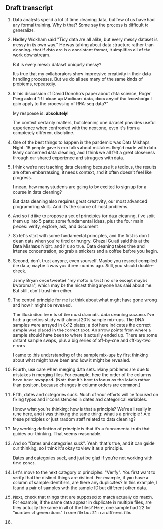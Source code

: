 ## Draft transcript

1. Data analysts spend a lot of time cleaning data, but few of us have
   had any formal training. Why is that? Some say the process is
   difficult to generalize.

2. Hadley Wickham said "Tidy data are all alike, but every messy
   dataset is messy in its own way." He was talking about data
   structure rather than cleaning...that if data are in a consistent
   format, it simplifies all of the work downstream.

   But is every messy dataset uniquely messy?

   It's true that my collaborators show impressive creativity in their
   data handling processes. But we do all see many of the same kinds
   of problems, repeatedly.

3. In his discussion of David Donoho's paper about data science, Roger
   Peng asked "If I clean up Medicare data, does any of the knowledge
   I gain apply to the processing of RNA-seq data?"

   My response is: **absolutely**!

   The context certainly matters, but cleaning one dataset provides
   useful experience when confronted with the next one, even it's from
   a completely different discipline.

4. One of the best things to happen in the pandemic was Data Mishaps
   Night. 16 people gave 5 min talks about mistakes they'd made with
   data. Many concerned data cleaning, and I think we all felt a great
   closeness through our shared experience and struggles with data.

5. I think we're not teaching data cleaning because it's tedious, the
   results are often embarrassing, it needs context, and it often doesn't
   feel like progress.

   I mean, how many students are going to be excited to sign up for a
   course in data cleaning?

   But data cleaning also requires great creativity, our most advanced
   programming skills. And it's the source of most problems.

6. And so I'd like to propose a set of principles for data cleaning.
   I've split them up into 5 parts: some fundamental ideas, plus
   the four main pieces: verify, explore, ask, and document.

7. So let's start with some fundamental principles, and the first is
   don't clean data when you're tired or hungry.
   Ghazal Gulati said this at the Data Mishaps Night, and it's so true.
   Data cleaning takes time and intense concentration, so grab a
   snickers and a coffee before you begin.

8. Second, don't trust anyone, even yourself. Maybe you respect
   compiled the data; maybe it was you three months ago. Still, you
   should double-check.

   Jenny Bryan once tweeted "my motto is trust no one except maybe
   kwbroman", which may be the nicest thing anyone has said about me.
   But still, don't trust him either.

9. The central principle for me is: think about what might have gone
   wrong and how it might be revealed.

   The illustration here is of the most dramatic data cleaning success
   I've had: a genetics study with almost 20% sample mix-ups. The DNA
   samples were arrayed in 8x12 plates; a dot here indicates the
   correct sample was placed in the correct spot. An arrow points from
   where a sample should have been to where it actually ended up.
   There are some distant sample swaps, plus a big series of
   off-by-one and off-by-two errors.

   I came to this understanding of the sample mix-ups by first
   thinking about what might have been and how it might be revealed.

10. Fourth, use care when merging data sets. Many problems are due to
    mistakes in merging files. For example, here the order of the
    columns have been swapped. (Note that it's best to focus on the
    labels rather than position, because changes in column orders are
    common.)

11. Fifth, dates and categories suck. Much of your efforts will be
    focused on fixing typos and inconsistencies in dates and
    categorical variables.

    I know what you're thinking: how is that a principle? We're all
    really in tune here, and I was thinking the same thing: what is a
    principle? Are these principles or just random stuff related to
    data cleaning?

12. My working definition of principle is that it's a fundamental
    truth that guides our thinking. That seems reasonable.

13. And so "Dates and categories suck". Yeah, that's true, and it can
    guide our thinking, so I think it's okay to view it as a
    principle.

    Dates and categories suck, and just be glad if you're not working
    with time zones.

14. Let's move to the next category of principles: "Verify". You first
    want to verify that the distinct things are distinct. For example,
    if you have a column of sample identifiers, are there any
    duplicates? In this example, I found a pair of samples with the
    sample ID but different other data.

15. Next, check that things that are supposed to match actually do
    match. For example, if the same data appear in duplicate in
    multiple files, are they actually the same in all of the files?
    Here, one sample had 22 for "number of generations" in one file
    but 21 in a different file.

16.
